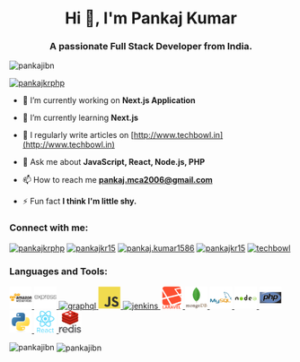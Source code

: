 <h1 align="center">Hi 👋, I'm Pankaj Kumar</h1>
<h3 align="center">A passionate Full Stack Developer from India.</h3>

<p align="left"> <img src="https://komarev.com/ghpvc/?username=pankajibn&label=Profile%20views&color=0e75b6&style=flat" alt="pankajibn" /> </p>

<p align="left"> <a href="https://twitter.com/pankajkrphp" target="blank"><img src="https://img.shields.io/twitter/follow/pankajkrphp?logo=twitter&style=for-the-badge" alt="pankajkrphp" /></a> </p>

- 🔭 I’m currently working on **Next.js Application**

- 🌱 I’m currently learning **Next.js**

- 📝 I regularly write articles on [http://www.techbowl.in](http://www.techbowl.in)

- 💬 Ask me about **JavaScript, React, Node.js, PHP**

- 📫 How to reach me **pankaj.mca2006@gmail.com**

- ⚡ Fun fact **I think I'm little shy.**

<h3 align="left">Connect with me:</h3>
<p align="left">
<a href="https://twitter.com/pankajkrphp" target="blank"><img align="center" src="https://raw.githubusercontent.com/rahuldkjain/github-profile-readme-generator/master/src/images/icons/Social/twitter.svg" alt="pankajkrphp" height="30" width="40" /></a>
<a href="https://linkedin.com/in/pankajkr15" target="blank"><img align="center" src="https://raw.githubusercontent.com/rahuldkjain/github-profile-readme-generator/master/src/images/icons/Social/linked-in-alt.svg" alt="pankajkr15" height="30" width="40" /></a>
<a href="https://fb.com/pankaj.kumar1586" target="blank"><img align="center" src="https://raw.githubusercontent.com/rahuldkjain/github-profile-readme-generator/master/src/images/icons/Social/facebook.svg" alt="pankaj.kumar1586" height="30" width="40" /></a>
<a href="https://instagram.com/pankajkr15" target="blank"><img align="center" src="https://raw.githubusercontent.com/rahuldkjain/github-profile-readme-generator/master/src/images/icons/Social/instagram.svg" alt="pankajkr15" height="30" width="40" /></a>
 <a href="https://www.youtube.com/c/techbowl" target="blank"><img align="center" src="https://raw.githubusercontent.com/rahuldkjain/github-profile-readme-generator/master/src/images/icons/Social/youtube.svg" alt="techbowl" height="30" width="40" /></a>
</p>

<h3 align="left">Languages and Tools:</h3>
<p align="left"> <a href="https://aws.amazon.com" target="_blank" rel="noreferrer"> <img src="https://raw.githubusercontent.com/devicons/devicon/master/icons/amazonwebservices/amazonwebservices-original-wordmark.svg" alt="aws" width="40" height="40"/> </a> <a href="https://expressjs.com" target="_blank" rel="noreferrer"> <img src="https://raw.githubusercontent.com/devicons/devicon/master/icons/express/express-original-wordmark.svg" alt="express" width="40" height="40"/> </a> <a href="https://graphql.org" target="_blank" rel="noreferrer"> <img src="https://www.vectorlogo.zone/logos/graphql/graphql-icon.svg" alt="graphql" width="40" height="40"/> </a> <a href="https://developer.mozilla.org/en-US/docs/Web/JavaScript" target="_blank" rel="noreferrer"> <img src="https://raw.githubusercontent.com/devicons/devicon/master/icons/javascript/javascript-original.svg" alt="javascript" width="40" height="40"/> </a> <a href="https://www.jenkins.io" target="_blank" rel="noreferrer"> <img src="https://www.vectorlogo.zone/logos/jenkins/jenkins-icon.svg" alt="jenkins" width="40" height="40"/> </a> <a href="https://laravel.com/" target="_blank" rel="noreferrer"> <img src="https://raw.githubusercontent.com/devicons/devicon/master/icons/laravel/laravel-plain-wordmark.svg" alt="laravel" width="40" height="40"/> </a> <a href="https://www.mongodb.com/" target="_blank" rel="noreferrer"> <img src="https://raw.githubusercontent.com/devicons/devicon/master/icons/mongodb/mongodb-original-wordmark.svg" alt="mongodb" width="40" height="40"/> </a> <a href="https://www.mysql.com/" target="_blank" rel="noreferrer"> <img src="https://raw.githubusercontent.com/devicons/devicon/master/icons/mysql/mysql-original-wordmark.svg" alt="mysql" width="40" height="40"/> </a> <a href="https://nodejs.org" target="_blank" rel="noreferrer"> <img src="https://raw.githubusercontent.com/devicons/devicon/master/icons/nodejs/nodejs-original-wordmark.svg" alt="nodejs" width="40" height="40"/> </a> <a href="https://www.php.net" target="_blank" rel="noreferrer"> <img src="https://raw.githubusercontent.com/devicons/devicon/master/icons/php/php-original.svg" alt="php" width="40" height="40"/> </a> <a href="https://www.python.org" target="_blank" rel="noreferrer"> <img src="https://raw.githubusercontent.com/devicons/devicon/master/icons/python/python-original.svg" alt="python" width="40" height="40"/> </a> <a href="https://reactjs.org/" target="_blank" rel="noreferrer"> <img src="https://raw.githubusercontent.com/devicons/devicon/master/icons/react/react-original-wordmark.svg" alt="react" width="40" height="40"/> </a> <a href="https://redis.io" target="_blank" rel="noreferrer"> <img src="https://raw.githubusercontent.com/devicons/devicon/master/icons/redis/redis-original-wordmark.svg" alt="redis" width="40" height="40"/> </a> </p>

<p><img align="left" src="https://github-readme-stats.vercel.app/api/top-langs?username=pankajibn&show_icons=true&locale=en&layout=compact" alt="pankajibn" /></p>

<p>&nbsp;<img align="center" src="https://github-readme-stats.vercel.app/api?username=pankajibn&show_icons=true&locale=en" alt="pankajibn" /></p>
